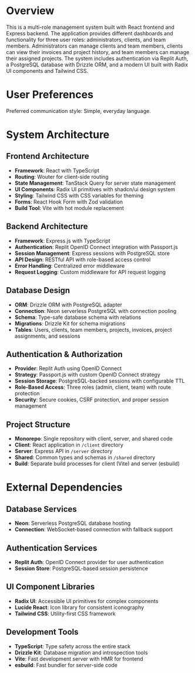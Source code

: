 # Overview

This is a multi-role management system built with React frontend and Express backend. The application provides different dashboards and functionality for three user roles: administrators, clients, and team members. Administrators can manage clients and team members, clients can view their invoices and project history, and team members can manage their assigned projects. The system includes authentication via Replit Auth, a PostgreSQL database with Drizzle ORM, and a modern UI built with Radix UI components and Tailwind CSS.

# User Preferences

Preferred communication style: Simple, everyday language.

# System Architecture

## Frontend Architecture
- **Framework**: React with TypeScript
- **Routing**: Wouter for client-side routing
- **State Management**: TanStack Query for server state management
- **UI Components**: Radix UI primitives with shadcn/ui design system
- **Styling**: Tailwind CSS with CSS variables for theming
- **Forms**: React Hook Form with Zod validation
- **Build Tool**: Vite with hot module replacement

## Backend Architecture
- **Framework**: Express.js with TypeScript
- **Authentication**: Replit OpenID Connect integration with Passport.js
- **Session Management**: Express sessions with PostgreSQL store
- **API Design**: RESTful API with role-based access control
- **Error Handling**: Centralized error middleware
- **Request Logging**: Custom middleware for API request logging

## Database Design
- **ORM**: Drizzle ORM with PostgreSQL adapter
- **Connection**: Neon serverless PostgreSQL with connection pooling
- **Schema**: Type-safe database schema with relations
- **Migrations**: Drizzle Kit for schema migrations
- **Tables**: Users, clients, team members, projects, invoices, project assignments, and sessions

## Authentication & Authorization
- **Provider**: Replit Auth using OpenID Connect
- **Strategy**: Passport.js with custom OpenID Connect strategy
- **Session Storage**: PostgreSQL-backed sessions with configurable TTL
- **Role-Based Access**: Three roles (admin, client, team) with route protection
- **Security**: Secure cookies, CSRF protection, and proper session management

## Project Structure
- **Monorepo**: Single repository with client, server, and shared code
- **Client**: React application in `/client` directory
- **Server**: Express API in `/server` directory  
- **Shared**: Common types and schemas in `/shared` directory
- **Build**: Separate build processes for client (Vite) and server (esbuild)

# External Dependencies

## Database Services
- **Neon**: Serverless PostgreSQL database hosting
- **Connection**: WebSocket-based connection with fallback support

## Authentication Services
- **Replit Auth**: OpenID Connect provider for user authentication
- **Session Store**: PostgreSQL-based session persistence

## UI Component Libraries
- **Radix UI**: Accessible UI primitives for complex components
- **Lucide React**: Icon library for consistent iconography
- **Tailwind CSS**: Utility-first CSS framework

## Development Tools
- **TypeScript**: Type safety across the entire stack
- **Drizzle Kit**: Database migration and introspection tools
- **Vite**: Fast development server with HMR for frontend
- **esbuild**: Fast bundler for server-side code